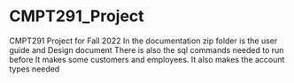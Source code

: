 # CMPT291_Project
CMPT291 Project for Fall 2022
In the documentation zip folder is the user guide and Design document
There is also the sql commands needed to run before 
It makes some customers and employees. It also makes the account types needed
